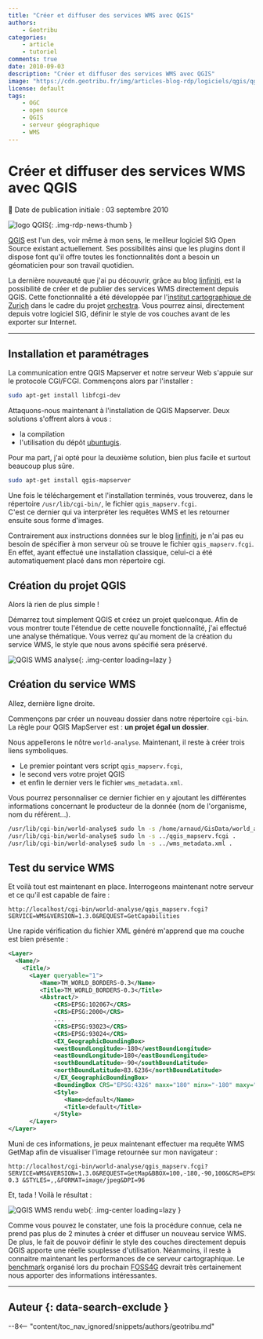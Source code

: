 ```yaml
---
title: "Créer et diffuser des services WMS avec QGIS"
authors:
    - Geotribu
categories:
    - article
    - tutoriel
comments: true
date: 2010-09-03
description: "Créer et diffuser des services WMS avec QGIS"
image: "https://cdn.geotribu.fr/img/articles-blog-rdp/logiciels/qgis/qgis_net.png"
license: default
tags:
    - OGC
    - open source
    - QGIS
    - serveur géographique
    - WMS
---
```


# Créer et diffuser des services WMS avec QGIS

:calendar: Date de publication initiale : 03 septembre 2010

![logo QGIS](https://cdn.geotribu.fr/img/logos-icones/logiciels_librairies/qgis.png "logo QGIS"){: .img-rdp-news-thumb }

[QGIS](https://www.qgis.org/) est l'un des, voir même à mon sens, le meilleur logiciel SIG Open Source existant actuellement. Ses possibilités ainsi que les plugins dont il dispose font qu'il offre toutes les fonctionnalités dont a besoin un géomaticien pour son travail quotidien.

La dernière nouveauté que j'ai pu découvrir, grâce au blog [linfiniti](http://linfiniti.com/2010/08/qgis-mapserver-a-wms-server-for-the-masses/), est la possibilité de créer et de publier des services WMS directement depuis QGIS. Cette fonctionnalité a été développée par l'[institut cartographique de Zurich](https://www.karto.ethz.ch/) dans le cadre du projet [orchestra](http://www.eu-orchestra.org/). Vous pourrez ainsi, directement depuis votre logiciel SIG, définir le style de vos couches avant de les exporter sur Internet.

----

## Installation et paramétrages

La communication entre QGIS Mapserver et notre serveur Web s'appuie sur le protocole CGI/FCGI. Commençons alors par l'installer :

```bash
sudo apt-get install libfcgi-dev
```

Attaquons-nous maintenant à l'installation de QGIS Mapserver. Deux solutions s'offrent alors à vous :

- la compilation
- l'utilisation du dépôt [ubuntugis](https://launchpad.net/~ubuntugis/+archive/ubuntugis-unstable).

Pour ma part, j'ai opté pour la deuxième solution, bien plus facile et surtout beaucoup plus sûre.

```bash
sudo apt-get install qgis-mapserver
```

Une fois le téléchargement et l'installation terminés, vous trouverez, dans le répertoire `/usr/lib/cgi-bin/`, le fichier `qgis_mapserv.fcgi`.  
C'est ce dernier qui va interpréter les requêtes WMS et les retourner ensuite sous forme d'images.

Contrairement aux instructions données sur le blog [linfiniti](http://linfiniti.com/2010/08/qgis-mapserver-a-wms-server-for-the-masses/), je n'ai pas eu besoin de spécifier à mon serveur où se trouve le fichier `qgis_mapserv.fcgi`. En effet, ayant effectué une installation classique, celui-ci a été automatiquement placé dans mon répertoire cgi.

## Création du projet QGIS

Alors là rien de plus simple !

Démarrez tout simplement QGIS et créez un projet quelconque. Afin de vous montrer toute l'étendue de cette nouvelle fonctionnalité, j'ai effectué une analyse thématique. Vous verrez qu'au moment de la création du service WMS, le style que nous avons spécifié sera préservé.

![QGIS WMS analyse](https://cdn.geotribu.fr/img/articles-blog-rdp/logiciels/qgis/analyse_qgis.png "QGIS WMS analyse"){: .img-center loading=lazy }

## Création du service WMS

Allez, dernière ligne droite.

Commençons par créer un nouveau dossier dans notre répertoire `cgi-bin`. La règle pour QGIS MapServer est : **un projet égal un dossier**.

Nous appellerons le nôtre `world-analyse`. Maintenant, il reste à créer trois liens symboliques.

- Le premier pointant vers script `qgis_mapserv.fcgi`,
- le second vers votre projet QGIS
- et enfin le dernier vers le fichier `wms_metadata.xml`.

Vous pourrez personnaliser ce dernier fichier en y ajoutant les différentes informations concernant le producteur de la donnée (nom de l'organisme, nom du référent...).

```bash
/usr/lib/cgi-bin/world-analyse$ sudo ln -s /home/arnaud/GisData/world_analyse.qgs .
/usr/lib/cgi-bin/world-analyse$ sudo ln -s ../qgis_mapserv.fcgi .  
/usr/lib/cgi-bin/world-analyse$ sudo ln -s ../wms_metadata.xml .
```

## Test du service WMS

Et voilà tout est maintenant en place. Interrogeons maintenant notre serveur et ce qu'il est capable de faire :

```http
http://localhost/cgi-bin/world-analyse/qgis_mapserv.fcgi?SERVICE=WMS&VERSION=1.3.0&REQUEST=GetCapabilities
```

Une rapide vérification du fichier XML généré m'apprend que ma couche est bien présente :

```xml
<Layer>
  <Name/>
    <Title/>
      <Layer queryable="1">
         <Name>TM_WORLD_BORDERS-0.3</Name>
         <Title>TM_WORLD_BORDERS-0.3</Title>
         <Abstract/>
             <CRS>EPSG:102067</CRS>
             <CRS>EPSG:2000</CRS>
             ...
             <CRS>EPSG:93023</CRS>
             <CRS>EPSG:93024</CRS>
             <EX_GeographicBoundingBox>
             <westBoundLongitude>-180</westBoundLongitude>
             <eastBoundLongitude>180</eastBoundLongitude>
             <southBoundLatitude>-90</southBoundLatitude>
             <northBoundLatitude>83.6236</northBoundLatitude>
             </EX_GeographicBoundingBox>
             <BoundingBox CRS="EPSG:4326" maxx="180" minx="-180" maxy="83.6236" miny="-90"/>
             <Style>
                <Name>default</Name>
                <Title>default</Title>
             </Style>
      </Layer>
</Layer>
```

Muni de ces informations, je peux maintenant effectuer ma requête WMS GetMap afin de visualiser l'image retournée sur mon navigateur :

```http
http://localhost/cgi-bin/world-analyse/qgis_mapserv.fcgi?SERVICE=WMS&VERSION=1.3.0&REQUEST=GetMap&BBOX=100,-180,-90,100&CRS=EPSG:4326&WIDTH=800&HEIGHT=400&LAYERS=TM_WORLD_BORDERS-0.3 &STYLES=,,&FORMAT=image/jpeg&DPI=96
```

Et, tada ! Voilà le résultat :

![QGIS WMS rendu web](https://cdn.geotribu.fr/img/articles-blog-rdp/logiciels/qgis/qgis_net.png "QGIS WMS rendu web"){: .img-center loading=lazy }

Comme vous pouvez le constater, une fois la procédure connue, cela ne prend pas plus de 2 minutes à créer et diffuser un nouveau service WMS. De plus, le fait de pouvoir définir le style des couches directement depuis QGIS apporte une réelle souplesse d'utilisation. Néanmoins, il reste à connaitre maintenant les performances de ce serveur cartographique. Le [benchmark](http://blog.opengeo.org/2010/08/16/wms-benchmarking/) organisé lors du prochain [FOSS4G](http://2010.foss4g.org/) devrait très certainement nous apporter des informations intéressantes.

----

## Auteur {: data-search-exclude }

--8<-- "content/toc_nav_ignored/snippets/authors/geotribu.md"
